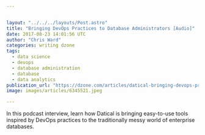 ```yaml
---


layout: "../../../layouts/Post.astro"
title: "Bringing DevOps Practices to Database Administrators [Audio]"
date: 2017-08-23 14:01:56 UTC
author: "Chris Ward"
categories: writing dzone
tags:
  - data science
  - devops
  - database administration
  - database
  - data analytics
publication_url: "https://dzone.com/articles/datical-bringing-devops-practices-to-database-admi"
image: images/articles/6345521.jpeg

---
```

In this podcast interview, learn how Datical is bringing easy-to-use tools inspired by DevOps practices to the traditionally messy world of enterprise databases.

